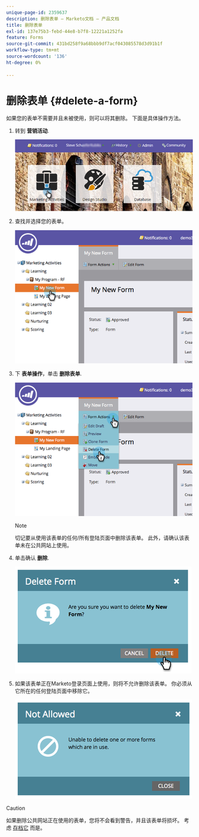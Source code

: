 ```yaml
---
unique-page-id: 2359637
description: 删除表单 — Marketo文档 — 产品文档
title: 删除表单
exl-id: 137e75b3-febd-44e8-b7f8-12221a1252fa
feature: Forms
source-git-commit: 431bd258f9a68bbb9df7acf043085578d3d91b1f
workflow-type: tm+mt
source-wordcount: '136'
ht-degree: 0%

---
```


# 删除表单 {#delete-a-form}

如果您的表单不需要并且未被使用，则可以将其删除。 下面是具体操作方法。

1. 转到 **营销活动**.

   ![](assets/login-marketing-activities-3.png)

1. 查找并选择您的表单。

   ![](assets/image2014-9-15-12-3a1-3a18.png)

1. 下 **表单操作**，单击 **删除表单**.

   ![](assets/image2014-9-15-12-3a1-3a27.png)

   >[!NOTE]
   >
   >切记要从使用该表单的任何/所有登陆页面中删除该表单。 此外，请确认该表单未在公共网站上使用。

1. 单击确认 **删除**.

   ![](assets/image2014-9-15-12-3a1-3a37.png)

1. 如果该表单正在Marketo登录页面上使用，则将不允许删除该表单。 你必须从它所在的任何登陆页面中移除它。

   ![](assets/image2014-9-15-12-3a1-3a44.png)

>[!CAUTION]
>
>如果删除公共网站正在使用的表单，您将不会看到警告，并且该表单将损坏。 考虑  [存档它](/help/marketo/product-docs/email-marketing/drip-nurturing/using-stream-content/archive-and-unarchive-stream-content.md) 而是。
